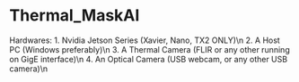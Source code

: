 # Thermal_MaskAI
Hardwares:
    1. Nvidia Jetson Series (Xavier, Nano, TX2 ONLY)\n
    2. A Host PC (Windows preferably)\n
    3. A Thermal Camera (FLIR or any other running on GigE interface)\n
    4. An Optical Camera (USB webcam, or any other USB camera)\n